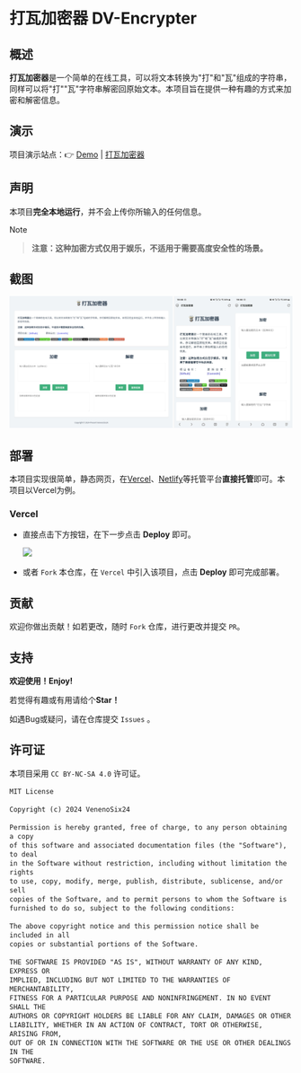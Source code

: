 # 打瓦加密器 DV-Encrypter
## 概述

**打瓦加密器**是一个简单的在线工具，可以将文本转换为"打"和"瓦"组成的字符串，同样可以将"打""瓦"字符串解密回原始文本。本项目旨在提供一种有趣的方式来加密和解密信息。

## 演示

项目演示站点：👉 [Demo](https://dava.776624.xyz/) | [打瓦加密器](https://dava.776624.xyz/)

## 声明

本项目**完全本地运行**，并不会上传你所输入的任何信息。

> [!NOTE]

> **注意：这种加密方式仅用于娱乐，不适用于需要高度安全性的场景。**

## 截图

![Introduction.jpg](/Introduction.jpg)

## 部署

本项目实现很简单，静态网页，在[Vercel](https://vercel.com/)、[Netlify](https://app.netlify.com/)等托管平台**直接托管**即可。本项目以Vercel为例。

### Vercel

- 直接点击下方按钮，在下一步点击 **Deploy** 即可。

  <a href="https://vercel.com/import/project?template=https://github.com/VenenoSix24/DV-Encrypter"><img src="https://vercel.com/button" height="36"  ></a>

- 或者 `Fork` 本仓库，在 `Vercel` 中引入该项目，点击 **Deploy** 即可完成部署。


## 贡献

欢迎你做出贡献！如若更改，随时 `Fork` 仓库，进行更改并提交 `PR`。

## 支持

**欢迎使用！Enjoy!**

若觉得有趣或有用请给个**Star！**

如遇Bug或疑问，请在仓库提交 `Issues` 。

## 许可证

本项目采用  `CC BY-NC-SA 4.0`  许可证。

```
MIT License

Copyright (c) 2024 VenenoSix24

Permission is hereby granted, free of charge, to any person obtaining a copy
of this software and associated documentation files (the "Software"), to deal
in the Software without restriction, including without limitation the rights
to use, copy, modify, merge, publish, distribute, sublicense, and/or sell
copies of the Software, and to permit persons to whom the Software is
furnished to do so, subject to the following conditions:

The above copyright notice and this permission notice shall be included in all
copies or substantial portions of the Software.

THE SOFTWARE IS PROVIDED "AS IS", WITHOUT WARRANTY OF ANY KIND, EXPRESS OR
IMPLIED, INCLUDING BUT NOT LIMITED TO THE WARRANTIES OF MERCHANTABILITY,
FITNESS FOR A PARTICULAR PURPOSE AND NONINFRINGEMENT. IN NO EVENT SHALL THE
AUTHORS OR COPYRIGHT HOLDERS BE LIABLE FOR ANY CLAIM, DAMAGES OR OTHER
LIABILITY, WHETHER IN AN ACTION OF CONTRACT, TORT OR OTHERWISE, ARISING FROM,
OUT OF OR IN CONNECTION WITH THE SOFTWARE OR THE USE OR OTHER DEALINGS IN THE
SOFTWARE.
```
